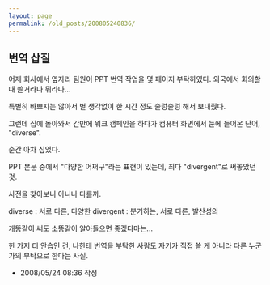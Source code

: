 ```yaml
---
layout: page
permalink: /old_posts/200805240836/
---
```


## 번역 삽질

어제 회사에서 옆자리 팀원이 PPT 번역 작업을 몇 페이지 부탁하였다. 외국에서 회의할 때 쓸거라나 뭐라나...

특별히 바쁘지는 않아서 별 생각없이 한 시간 정도 술렁술렁 해서 보내줬다.

그런데 집에 돌아와서 간만에 워크 캠페인을 하다가 컴퓨터 화면에서 눈에 들어온 단어, "diverse".

순간 아차 싶었다.

PPT 본문 중에서 "다양한 어쩌구"라는 표현이 있는데, 죄다 "divergent"로 써놓았던 것.

사전을 찾아보니 아니나 다를까.

diverse : 서로 다른, 다양한
divergent : 분기하는, 서로 다른, 발산성의

개똥같이 써도 소똥같이 알아들으면 좋겠다마는...


한 가지 더 안습인 건, 나한테 번역을 부탁한 사람도 자기가 직접 쓸 게 아니라 다른 누군가의 부탁으로 한다는 사실.





- 2008/05/24 08:36 작성